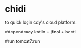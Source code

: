 # chidi
to quick login cdy's cloud platform.

#dependency
kotlin + jfinal + beetl 


#run 
tomcat7:run
